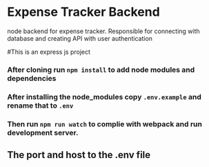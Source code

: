 # Expense Tracker Backend
node backend for expense tracker. Responsible for connecting with database and creating API with user authentication

#This is an express js project

### After cloning run `npm install` to add node modules and dependencies

### After installing the node_modules copy `.env.example` and rename that to `.env`
### Then run `npm run watch` to complie with webpack and run development server.
## The port and host to the .env file
